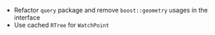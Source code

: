 * Refactor `query` package and remove `boost::geometry` usages in the interface
* Use cached `RTree` for `WatchPoint`
